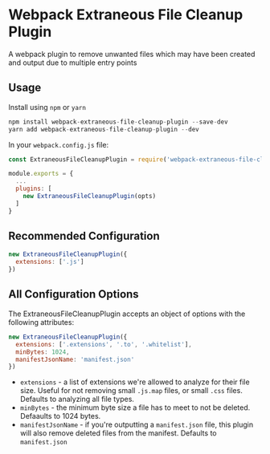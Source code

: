 # Webpack Extraneous File Cleanup Plugin

A webpack plugin to remove unwanted files which may have been created and output due to multiple entry points

## Usage

Install using `npm` or `yarn`
```js
npm install webpack-extraneous-file-cleanup-plugin --save-dev
yarn add webpack-extraneous-file-cleanup-plugin --dev
```

In your `webpack.config.js` file:

```js
const ExtraneousFileCleanupPlugin = require('webpack-extraneous-file-cleanup-plugin');

module.exports = {
  ...
  plugins: [
    new ExtraneousFileCleanupPlugin(opts)
  ]
}
```

## Recommended Configuration

```js
new ExtraneousFileCleanupPlugin({
  extensions: ['.js']
})
```

## All Configuration Options

The ExtraneousFileCleanupPlugin accepts an object of options with the following attributes:

```js
new ExtraneousFileCleanupPlugin({
  extensions: ['.extensions', '.to', '.whitelist'],
  minBytes: 1024,
  manifestJsonName: 'manifest.json'
})
```

* `extensions` - a list of extensions we're allowed to analyze for their file size. Useful for not removing small `.js.map` files, or small `.css` files. Defaults to analyzing all file types.
* `minBytes` - the minimum byte size a file has to meet to not be deleted. Defaaults to 1024 bytes.
* `manifestJsonName` - if you're outputting a `manifest.json` file, this plugin will also remove deleted files from the manifest. Defaults to `manifest.json`
